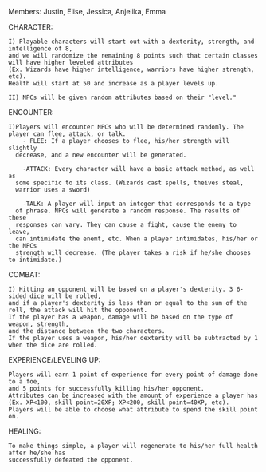 Members: Justin, Elise, Jessica, Anjelika, Emma

CHARACTER:

	I) Playable characters will start out with a dexterity, strength, and intelligence of 8, 
	and we will randomize the remaining 8 points such that certain classes will have higher leveled attributes 
	(Ex. Wizards have higher intelligence, warriors have higher strength, etc). 
	Health will start at 50 and increase as a player levels up. 
	
	II) NPCs will be given random attributes based on their "level."

ENCOUNTER:

	I)Players will encounter NPCs who will be determined randomly. The player can flee, attack, or talk. 
	  	- FLEE: If a player chooses to flee, his/her strength will slightly 
	  decrease, and a new encounter will be generated. 
	  
	  	-ATTACK: Every character will have a basic attack method, as well as 
	  some specific to its class. (Wizards cast spells, theives steal, 
	  warrior uses a sword) 
	  
	  	-TALK: A player will input an integer that corresponds to a type
	  of phrase. NPCs will generate a random response. The results of these 
	  responses can vary. They can cause a fight, cause the enemy to leave,
	  can intimidate the enemt, etc. When a player intimidates, his/her or the NPCs 
	  strength will decrease. (The player takes a risk if he/she chooses to intimidate.)

COMBAT: 

	I) Hitting an opponent will be based on a player's dexterity. 3 6-sided dice will be rolled, 
	and if a player's dexterity is less than or equal to the sum of the roll, the attack will hit the opponent. 
	If the player has a weapon, damage will be based on the type of weapon, strength, 
	and the distance between the two characters. 
	If the player uses a weapon, his/her dexterity will be subtracted by 1 when the dice are rolled. 

	
EXPERIENCE/LEVELING UP:

	Players will earn 1 point of experience for every point of damage done to a foe, 
	and 5 points for successfully killing his/her opponent. 
	Attributes can be increased with the amount of experience a player has 
	(Ex. XP<100, skill point=20XP; XP<200, skill point=40XP, etc). 
	Players will be able to choose what attribute to spend the skill point on. 

HEALING:

	To make things simple, a player will regenerate to his/her full health after he/she has 
	successfully defeated the opponent. 

